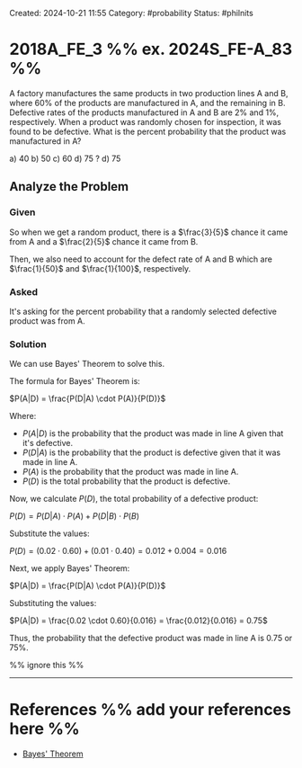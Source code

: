 Created: 2024-10-21 11:55
Category: #probability
Status: #philnits



# 2018A_FE_3 %% ex. 2024S_FE-A_83 %%

A factory manufactures the same products in two production lines A and B, where 60% of the products are manufactured in A, and the remaining in B. Defective rates of the products manufactured in A and B are 2% and 1%, respectively. When a product was randomly chosen for inspection, it was found to be defective. What is the percent probability that the product was manufactured in A?

a) 40
b) 50
c) 60
d) 75
?
d) 75
## Analyze the Problem

### Given

So when we get a random product, there is a $\frac{3}{5}$ chance it came from A and a $\frac{2}{5}$ chance it came from B.

Then, we also need to account for the defect rate of A and B which are $\frac{1}{50}$ and $\frac{1}{100}$, respectively.

### Asked

It's asking for the percent probability that a randomly selected defective product was from A.

### Solution

We can use Bayes' Theorem to solve this.

The formula for Bayes' Theorem is:

$P(A|D) = \frac{P(D|A) \cdot P(A)}{P(D)}$

Where:

- $P(A|D)$ is the probability that the product was made in line A given that it's defective.
- $P(D|A)$ is the probability that the product is defective given that it was made in line A.
- $P(A)$ is the probability that the product was made in line A.
- $P(D)$ is the total probability that the product is defective.

Now, we calculate $P(D)$, the total probability of a defective product:

$P(D) = P(D|A) \cdot P(A) + P(D|B) \cdot P(B)$

Substitute the values:

$P(D) = (0.02 \cdot 0.60) + (0.01 \cdot 0.40) = 0.012 + 0.004 = 0.016$

Next, we apply Bayes' Theorem:

$P(A|D) = \frac{P(D|A) \cdot P(A)}{P(D)}$

Substituting the values:

$P(A|D) = \frac{0.02 \cdot 0.60}{0.016} = \frac{0.012}{0.016} = 0.75$

Thus, the probability that the defective product was made in line A is $0.75$ or 75%.

%% ignore this %%
<!--SR:!2025-03-08,1,210-->
---









# References %% add your references here %%
- [Bayes' Theorem](https://www.mathsisfun.com/data/bayes-theorem.html)